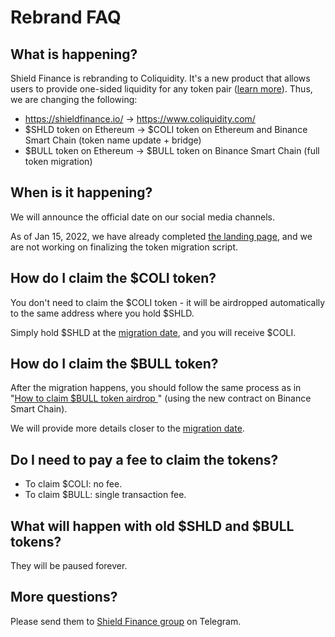 # Rebrand FAQ

## What is happening?

Shield Finance is rebranding to Coliquidity. It's a new product that allows users to provide one-sided liquidity for any token pair ([learn more](../HowItWorks.md)). Thus, we are changing the following:

- <https://shieldfinance.io/> -> <https://www.coliquidity.com/>
- $SHLD token on Ethereum -> $COLI token on Ethereum and Binance Smart Chain (token name update + bridge)
- $BULL token on Ethereum -> $BULL token on Binance Smart Chain (full token migration)

## When is it happening?

We will announce the official date on our social media channels.

As of Jan 15, 2022, we have already completed [the landing page](https://dev.shieldfinance.io/), and we are not working on finalizing the token migration script.

## How do I claim the $COLI token?

You don't need to claim the $COLI token - it will be airdropped automatically to the same address where you hold $SHLD.

Simply hold $SHLD at the [migration date](#when-is-it-happening), and you will receive $COLI.

## How do I claim the $BULL token?

After the migration happens, you should follow the same process as in "[How to claim $BULL token airdrop
](https://shield-finance.medium.com/how-to-claim-bull-token-airdrop-7255443fd704)" (using the new contract on Binance Smart Chain).

We will provide more details closer to the [migration date](#when-is-it-happening).

## Do I need to pay a fee to claim the tokens?

- To claim $COLI: no fee.
- To claim $BULL: single transaction fee.

## What will happen with old $SHLD and $BULL tokens?

They will be paused forever.

## More questions?

Please send them to [Shield Finance group](https://t.me/ShieldFinanceHQ) on Telegram.
